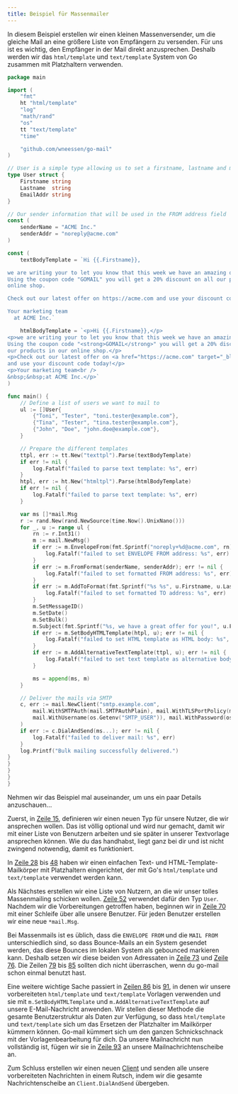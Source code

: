 ```yaml
---
title: Beispiel für Massenmailer
---
```


In diesem Beispiel erstellen wir einen kleinen Massenversender, um die gleiche Mail an eine größere Liste von Empfängern zu versenden. Für uns ist es wichtig, den Empfänger in der Mail direkt anzusprechen. Deshalb werden wir das `html/template` und `text/template` System von Go zusammen mit Platzhaltern verwenden.

```go
package main

import (
    "fmt"
    ht "html/template"
    "log"
    "math/rand"
    "os"
    tt "text/template"
    "time"

    "github.com/wneessen/go-mail"
)

// User is a simple type allowing us to set a firstname, lastname and mail address
type User struct {
    Firstname string
    Lastname  string
    EmailAddr string
}

// Our sender information that will be used in the FROM address field
const (
    senderName = "ACME Inc."
    senderAddr = "noreply@acme.com"
)

const (
    textBodyTemplate = `Hi {{.Firstname}},

we are writing your to let you know that this week we have an amazing offer for you.
Using the coupon code "GOMAIL" you will get a 20% discount on all our products in our
online shop.

Check out our latest offer on https://acme.com and use your discount code today!

Your marketing team
  at ACME Inc.`

    htmlBodyTemplate = `<p>Hi {{.Firstname}},</p>
<p>we are writing your to let you know that this week we have an amazing offer for you.
Using the coupon code "<strong>GOMAIL</strong>" you will get a 20% discount on all 
our products in our online shop.</p>
<p>Check out our latest offer on <a href="https://acme.com" target="_blank">https://acme.com</a>
and use your discount code today!</p>
<p>Your marketing team<br />
&nbsp;&nbsp;at ACME Inc.</p>`
)

func main() {
    // Define a list of users we want to mail to
    ul := []User{
        {"Toni", "Tester", "toni.tester@example.com"},
        {"Tina", "Tester", "tina.tester@example.com"},
        {"John", "Doe", "john.doe@example.com"},
    }

    // Prepare the different templates
    ttpl, err := tt.New("texttpl").Parse(textBodyTemplate)
    if err != nil {
        log.Fatalf("failed to parse text template: %s", err)
    }
    htpl, err := ht.New("htmltpl").Parse(htmlBodyTemplate)
    if err != nil {
        log.Fatalf("failed to parse text template: %s", err)
    }

    var ms []*mail.Msg
    r := rand.New(rand.NewSource(time.Now().UnixNano()))
    for _, u := range ul {
        rn := r.Int31()
        m := mail.NewMsg()
        if err := m.EnvelopeFrom(fmt.Sprintf("noreply+%d@acme.com", rn)); err != nil {
            log.Fatalf("failed to set ENVELOPE FROM address: %s", err)
        }
        if err := m.FromFormat(senderName, senderAddr); err != nil {
            log.Fatalf("failed to set formatted FROM address: %s", err)
        }
        if err := m.AddToFormat(fmt.Sprintf("%s %s", u.Firstname, u.Lastname), u.EmailAddr); err != nil {
            log.Fatalf("failed to set formatted TO address: %s", err)
        }
        m.SetMessageID()
        m.SetDate()
        m.SetBulk()
        m.Subject(fmt.Sprintf("%s, we have a great offer for you!", u.Firstname))
        if err := m.SetBodyHTMLTemplate(htpl, u); err != nil {
            log.Fatalf("failed to set HTML template as HTML body: %s", err)
        }
        if err := m.AddAlternativeTextTemplate(ttpl, u); err != nil {
            log.Fatalf("failed to set text template as alternative body: %s", err)
        }

        ms = append(ms, m)
    }

    // Deliver the mails via SMTP
    c, err := mail.NewClient("smtp.example.com",
        mail.WithSMTPAuth(mail.SMTPAuthPlain), mail.WithTLSPortPolicy(mail.TLSMandatory),
        mail.WithUsername(os.Getenv("SMTP_USER")), mail.WithPassword(os.Getenv("SMTP_PASS")),
    )
    if err := c.DialAndSend(ms...); err != nil {
        log.Fatalf("failed to deliver mail: %s", err)
    }
    log.Printf("Bulk mailing successfully delivered.")
}
}
}
}
}
```

Nehmen wir das Beispiel mal auseinander, um uns ein paar Details anzuschauen...

Zuerst, in [Zeile 15](#hl-0-15), definieren wir einen neuen Typ für unsere Nutzer, die wir ansprechen wollen. Das ist völlig optional und wird nur gemacht, damit wir mit einer Liste von Benutzern arbeiten und sie später in unserer Textvorlage ansprechen können. Wie du das handhabst, liegt ganz bei dir und ist nicht zwingend notwendig, damit es funktioniert.

In [Zeile 28](#hl-0-28) bis [48](#hl-0-48) haben wir einen einfachen Text- und HTML-Template-Mailkörper mit Platzhaltern eingerichtet, der mit Go's `html/template` und `text/template` verwendet werden kann.

Als Nächstes erstellen wir eine Liste von Nutzern, an die wir unser tolles Massenmailing schicken wollen. [Zeile 52](#hl-0-52) verwendet dafür den Typ `User`. Nachdem wir die Vorbereitungen getroffen haben, beginnen wir in [Zeile 70](#hl-0-70) mit einer Schleife über alle unsere Benutzer. Für jeden Benutzer erstellen wir eine neue `*mail.Msg`.

Bei Massenmails ist es üblich, dass die `ENVELOPE FROM` und die `MAIL FROM` unterschiedlich sind, so dass Bounce-Mails an ein System gesendet werden, das diese Bounces im lokalen System als gebounced markieren kann. Deshalb setzen wir diese beiden von Adressaten in [Zeile 73](#hl-0-73) und [Zeile 76](#hl-0-76). Die Zeilen [79](#hl-0-79) bis [85](#hl-0-85) sollten dich nicht überraschen, wenn du go-mail schon einmal benutzt hast.

Eine weitere wichtige Sache passiert in [Zeilen 86](#hl-0-86) bis [91](#hl-0-91), in denen wir unsere vorbereiteten `html/template` und `text/template` Vorlagen verwenden und sie mit `m.SetBodyHTMLTemplate` und `m.AddAlternativeTextTemplate` auf unsere E-Mail-Nachricht anwenden. Wir stellen dieser Methode die gesamte Benutzerstruktur als Daten zur Verfügung, so dass `html/template` und `text/template` sich um das Ersetzen der Platzhalter im Mailkörper kümmern können. Go-mail kümmert sich um den ganzen Schnickschnack mit der Vorlagenbearbeitung für dich. Da unsere Mailnachricht nun vollständig ist, fügen wir sie in [Zeile 93](#hl-0-93) an unsere Mailnachrichtenscheibe an.

Zum Schluss erstellen wir einen neuen [Client](/reference/client/) und senden alle unsere vorbereiteten Nachrichten in einem Rutsch, indem wir die gesamte Nachrichtenscheibe an `Client.DialAndSend` übergeben.